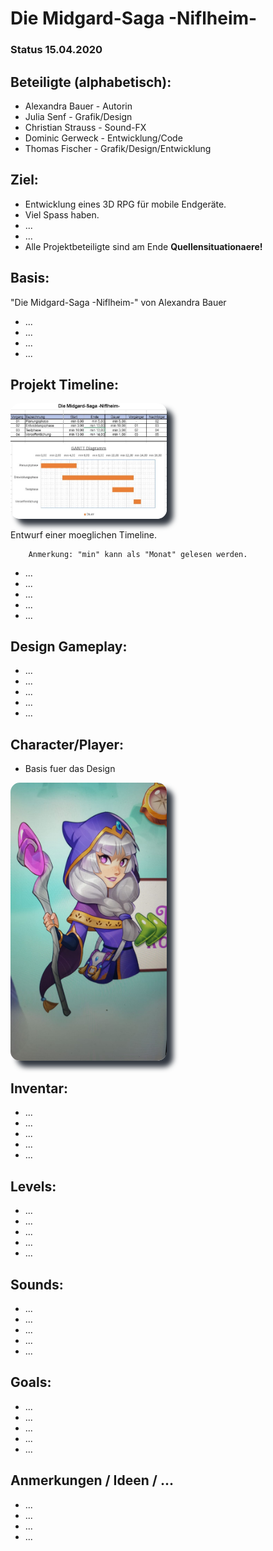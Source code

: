 # Die Midgard-Saga -Niflheim-

### Status 15.04.2020

## Beteiligte (alphabetisch):

- Alexandra Bauer - Autorin
- Julia Senf - Grafik/Design
- Christian Strauss - Sound-FX
- Dominic Gerweck - Entwicklung/Code
- Thomas Fischer - Grafik/Design/Entwicklung

## Ziel:

- Entwicklung eines 3D RPG für mobile Endgeräte.
- Viel Spass haben.
- ...
- ...
- Alle Projektbeteiligte sind am Ende **Quellensituationaere!**

## Basis:

"Die Midgard-Saga -Niflheim-" von Alexandra Bauer

- ...
- ...
- ...
- ...

## Projekt Timeline:

<p style="align:left"><img src="./source/images/TimeLine_draft.jpg" style="border-radius:15px; box-shadow: 10px 10px 8px #313740;" width="250px" title="basicCharacterDesign" alt="basicCharacterImage" >
</p>
Entwurf einer moeglichen Timeline.

        Anmerkung: "min" kann als "Monat" gelesen werden.

- ...
- ...
- ...
- ...
- ...

## Design Gameplay:

- ...
- ...
- ...
- ...
- ...

## Character/Player:

- Basis fuer das Design
<p style="align:left"><img src="./source/images/character_draft.jpg" style="border-radius:15px; box-shadow: 10px 10px 8px #313740;" width="250px" title="basicCharacterDesign" alt="basicCharacterImage" >
</p>

## Inventar:

- ...
- ...
- ...
- ...
- ...

## Levels:

- ...
- ...
- ...
- ...
- ...

## Sounds:

- ...
- ...
- ...
- ...
- ...

## Goals:

- ...
- ...
- ...
- ...
- ...

## Anmerkungen / Ideen / ...

- ...
- ...
- ...
- ...
